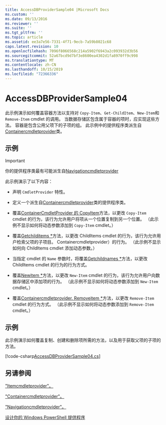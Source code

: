 ```yaml
---
title: AccessDBProviderSample04 |Microsoft Docs
ms.custom: ''
ms.date: 09/13/2016
ms.reviewer: ''
ms.suite: ''
ms.tgt_pltfrm: ''
ms.topic: article
ms.assetid: ee3a7e56-7331-4f71-9ecb-7a59b8021c68
caps.latest.revision: 10
ms.openlocfilehash: 7096f8066568c214a5902f6943a2c093932d3b56
ms.sourcegitcommit: 52a67bcd9d7bf3e8600ea4302d1fa8970ff9c998
ms.translationtype: MT
ms.contentlocale: zh-CN
ms.lasthandoff: 10/15/2019
ms.locfileid: "72366336"
---
```

# <a name="accessdbprovidersample04"></a>AccessDBProviderSample04

此示例演示如何覆盖容器方法以支持对 `Copy-Item`、`Get-ChildItem`、`New-Item`和 `Remove-Item` cmdlet 的调用。 当数据存储区包含属于容器的项时，应实现这些方法。 容器是包含公用父项下的子项的组。 此示例中的提供程序类派生自[Containercmdletprovider](/dotnet/api/System.Management.Automation.Provider.ContainerCmdletProvider)类。

## <a name="demonstrates"></a>示例

> [!IMPORTANT]
> 你的提供程序类最有可能派生自[Navigationcmdletprovider](/dotnet/api/System.Management.Automation.Provider.NavigationCmdletProvider)

此示例演示了以下内容：

- 声明 `CmdletProvider` 特性。

- 定义一个派生自[Containercmdletprovider](/dotnet/api/System.Management.Automation.Provider.ContainerCmdletProvider)类的提供程序类。

- 覆盖[ContainerCmdletProvider 的 CopyItem](/dotnet/api/System.Management.Automation.Provider.ContainerCmdletProvider.CopyItem)方法，以更改 `Copy-Item` cmdlet 的行为，该行为允许用户将项从一个位置复制到另一个位置。 （此示例不显示如何将动态参数添加到 `Copy-Item` cmdlet。）

- 覆盖[Getchilditems *](/dotnet/api/System.Management.Automation.Provider.ContainerCmdletProvider.GetChildItems)方法，以更改 ChildItems cmdlet 的行为，该行为允许用户检索父项的子项目。 Containercmdletprovider）的行为。 （此示例不显示如何向 ChildItems cmdlet 添加动态参数。）

- 当指定 cmdlet 的 `Name` 参数时，将覆盖[Getchildnames *](/dotnet/api/System.Management.Automation.Provider.ContainerCmdletProvider.GetChildNames)方法，以更改 ChildItems cmdlet 的行为的行为方式。

- 覆盖[Newitem *](/dotnet/api/System.Management.Automation.Provider.ContainerCmdletProvider.NewItem)方法，以更改 `New-Item` cmdlet 的行为，该行为允许用户向数据存储区中添加项的行为。 （此示例不显示如何将动态参数添加到 `New-Item` cmdlet。）

- 覆盖[Containercmdletprovider. Removeitem *](/dotnet/api/System.Management.Automation.Provider.ContainerCmdletProvider.RemoveItem)方法，以更改 `Remove-Item` cmdlet 的行为方式。 （此示例不显示如何将动态参数添加到 `Remove-Item` cmdlet。）

## <a name="example"></a>示例

此示例演示如何覆盖复制、创建和删除项所需的方法，以及用于获取父项的子项的方法。

[!code-csharp[AccessDBProviderSample04.cs](../../../../powershell-sdk-samples/SDK-2.0/csharp/AccessDBProviderSample06/AccessDBProviderSample06.cs#L11-L1635 "AccessDBProviderSample04.cs")]

## <a name="see-also"></a>另请参阅

["Itemcmdletprovider"。](/dotnet/api/System.Management.Automation.Provider.ItemCmdletProvider)

["Containercmdletprovider"。](/dotnet/api/System.Management.Automation.Provider.ContainerCmdletProvider)

["Navigationcmdletprovider"。](/dotnet/api/System.Management.Automation.Provider.NavigationCmdletProvider)

[设计你的 Windows PowerShell 提供程序](./provider-types.md)
